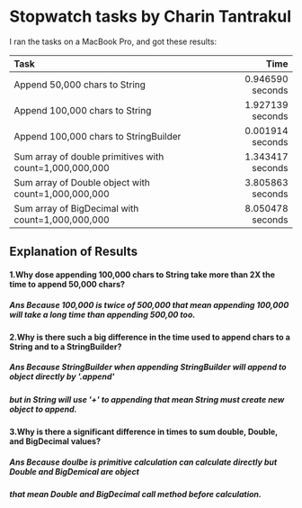 # Stopwatch tasks by Charin Tantrakul
I ran the tasks on a MacBook Pro, and got these results:

|Task                                                     | Time           |
|:--------------------------------------------------------|---------------:|
|Append  50,000 chars to String                           |0.946590 seconds|
|Append 100,000 chars to String                           |1.927139 seconds|
|Append 100,000 chars to StringBuilder                    |0.001914 seconds|
|Sum array of double primitives with count=1,000,000,000  |1.343417 seconds|
|Sum array of Double object with count=1,000,000,000      |3.805863 seconds|
|Sum array of BigDecimal  with count=1,000,000,000        |8.050478 seconds|

## Explanation of Results
#### 1.Why dose appending 100,000 chars to String take more than 2X the time to append 50,000 chars?
  
#####   Ans Because 100,000 is twice of 500,000 that mean appending 100,000 will take a long time than appending 500,00 too.
 
#### 2.Why is there such a big difference in the time used to append chars to a String and to a StringBuilder?
  
#####   Ans Because StringBuilder when appending StringBuilder will append to object directly by '.append' 
  
#####   but in String will use '+' to appending that mean String must create new object to append.
 
#### 3.Why is there a significant difference in times to sum double, Double, and BigDecimal values?
   
#####   Ans Because doulbe is primitive calculation can calculate directly but Double and BigDemical are object
   
#####   that mean Double and BigDecimal call method before calculation. 
